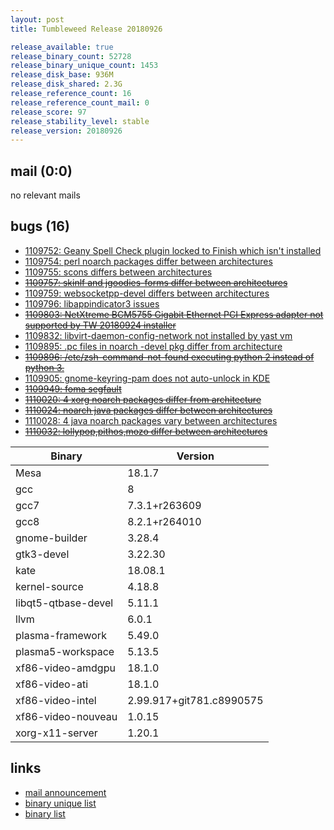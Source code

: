 ```yaml
---
layout: post
title: Tumbleweed Release 20180926

release_available: true
release_binary_count: 52728
release_binary_unique_count: 1453
release_disk_base: 936M
release_disk_shared: 2.3G
release_reference_count: 16
release_reference_count_mail: 0
release_score: 97
release_stability_level: stable
release_version: 20180926
---
```


## mail (0:0)

no relevant mails

## bugs (16)

<!--more-->

- [1109752: Geany Spell Check plugin locked to Finish which isn't installed](https://bugzilla.opensuse.org/show_bug.cgi?id=1109752)
- [1109754: perl noarch packages differ between architectures](https://bugzilla.opensuse.org/show_bug.cgi?id=1109754)
- [1109755: scons differs between architectures](https://bugzilla.opensuse.org/show_bug.cgi?id=1109755)
- ~~[1109757: skinlf and jgoodies-forms differ between architectures](https://bugzilla.opensuse.org/show_bug.cgi?id=1109757)~~
- [1109759: websocketpp-devel differs between architectures](https://bugzilla.opensuse.org/show_bug.cgi?id=1109759)
- [1109796: libappindicator3 issues](https://bugzilla.opensuse.org/show_bug.cgi?id=1109796)
- ~~[1109803: NetXtreme BCM5755 Gigabit Ethernet PCI Express adapter not supported by TW 20180924 installer](https://bugzilla.opensuse.org/show_bug.cgi?id=1109803)~~
- [1109832: libvirt-daemon-config-network not installed by yast vm](https://bugzilla.opensuse.org/show_bug.cgi?id=1109832)
- [1109895: .pc files in noarch -devel pkg differ from architecture](https://bugzilla.opensuse.org/show_bug.cgi?id=1109895)
- ~~[1109896: /etc/zsh-command-not-found executing python 2 instead of python 3.](https://bugzilla.opensuse.org/show_bug.cgi?id=1109896)~~
- [1109905: gnome-keyring-pam does not auto-unlock in KDE](https://bugzilla.opensuse.org/show_bug.cgi?id=1109905)
- ~~[1109949: foma segfault](https://bugzilla.opensuse.org/show_bug.cgi?id=1109949)~~
- ~~[1110020: 4 xorg noarch packages differ from architecture](https://bugzilla.opensuse.org/show_bug.cgi?id=1110020)~~
- ~~[1110024: noarch java packages differ between architectures](https://bugzilla.opensuse.org/show_bug.cgi?id=1110024)~~
- [1110028: 4 java noarch packages vary between architectures](https://bugzilla.opensuse.org/show_bug.cgi?id=1110028)
- ~~[1110032: lollypop,pithos,mozo differ between architectures](https://bugzilla.opensuse.org/show_bug.cgi?id=1110032)~~

Binary | Version
--- | ---
Mesa | 18.1.7
gcc | 8
gcc7 | 7.3.1+r263609
gcc8 | 8.2.1+r264010
gnome-builder | 3.28.4
gtk3-devel | 3.22.30
kate | 18.08.1
kernel-source | 4.18.8
libqt5-qtbase-devel | 5.11.1
llvm | 6.0.1
plasma-framework | 5.49.0
plasma5-workspace | 5.13.5
xf86-video-amdgpu | 18.1.0
xf86-video-ati | 18.1.0
xf86-video-intel | 2.99.917+git781.c8990575
xf86-video-nouveau | 1.0.15
xorg-x11-server | 1.20.1

## links

- [mail announcement](https://lists.opensuse.org/opensuse-factory/2018-09/msg00218.html)
- [binary unique list](http://download.tumbleweed.boombatower.com/20180926/rpm.unique.list)
- [binary list](http://download.tumbleweed.boombatower.com/20180926/rpm.list)
